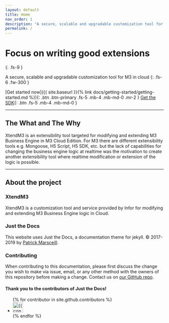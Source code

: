 ```yaml
---
layout: default
title: Home
nav_order: 1
description: "A secure, scalable and upgradable customization tool for M3 in cloud"
permalink: /
---
```


# Focus on writing good extensions
{: .fs-9 }

A secure, scalable and upgradable customization tool for M3 in cloud
{: .fs-6 .fw-300 }

[Get started now]({{ site.baseurl }}{% link docs/getting-started/getting-started.md %}){: .btn .btn-primary .fs-5 .mb-4 .mb-md-0 .mr-2 } [Get the SDK](https://github.com/infor-cloud/xtendm3-sdk-java){: .btn .fs-5 .mb-4 .mb-md-0 }

---

## The What and The Why
XtendM3 is an extensibility tool targeted for modifying and extending M3 Business Engine in M3 Cloud Edition. For M3 there are 
different extensibility tools e.g. Mongoose, H5 Script, H5 SDK, etc. but the lack of capabilities for changing the 
business engine logic at realtime was the motivation to create another extensibility tool where realtime modification or 
extension of the logic is possible.

---

## About the project

### XtendM3 
XtendM3 is a customization tool and service provided by Infor for modifying and extending M3 Business Engine logic in Cloud.


### Just the Docs
This website uses Just the Docs, a documentation theme for jekyll. &copy; 2017-2019 by [Patrick Marsceill](http://patrickmarsceill.com).

### Contributing

When contributing to this documentation, please first discuss the change you wish to make via issue,
email, or any other method with the owners of this repository before making a change. Contact us on [our GitHub repo](https://github.com/infor-cloud/xtendm3/issues).

#### Thank you to the contributors of Just the Docs!

<ul class="list-style-none">
{% for contributor in site.github.contributors %}
  <li class="d-inline-block mr-1">
     <a href="{{ contributor.html_url }}"><img src="{{ contributor.avatar_url }}" width="32" height="32" alt="{{ contributor.login }}"/></a>
  </li>
{% endfor %}
</ul>
